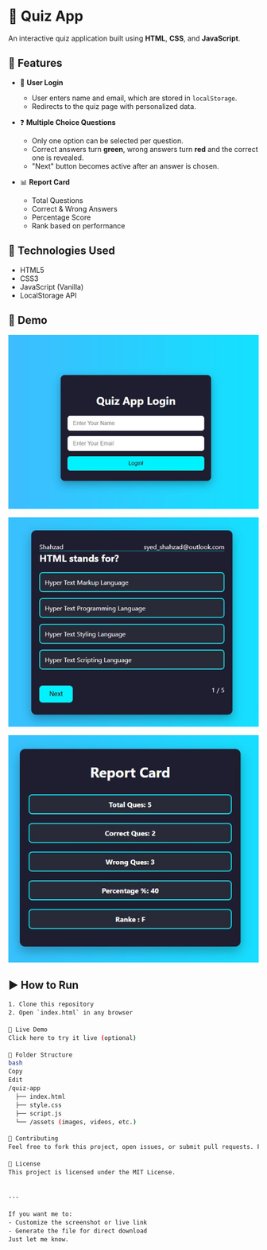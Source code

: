 # 🎯 Quiz App

An interactive quiz application built using **HTML**, **CSS**, and **JavaScript**.

## 🚀 Features

- 🔐 **User Login**
  - User enters name and email, which are stored in `localStorage`.
  - Redirects to the quiz page with personalized data.

- ❓ **Multiple Choice Questions**
  - Only one option can be selected per question.
  - Correct answers turn **green**, wrong answers turn **red** and the correct one is revealed.
  - "Next" button becomes active after an answer is chosen.

- 📊 **Report Card**
  - Total Questions
  - Correct & Wrong Answers
  - Percentage Score
  - Rank based on performance

## 🧪 Technologies Used

- HTML5  
- CSS3  
- JavaScript (Vanilla)  
- LocalStorage API

## 📸 Demo

![Quiz App Screenshot](assets/Login.JPG)

![Quiz App Screenshot](assets/QuizLook.JPG)

![Quiz App Screenshot](assets/QuizAppReportCard.jpg)


## ▶️ How to Run

```bash
1. Clone this repository
2. Open `index.html` in any browser

🔗 Live Demo
Click here to try it live (optional)

📂 Folder Structure
bash
Copy
Edit
/quiz-app
  ├── index.html
  ├── style.css
  ├── script.js
  └── /assets (images, videos, etc.)

🙌 Contributing
Feel free to fork this project, open issues, or submit pull requests. Feedback is always welcome!

📄 License
This project is licensed under the MIT License.


---

If you want me to:
- Customize the screenshot or live link
- Generate the file for direct download  
Just let me know.

